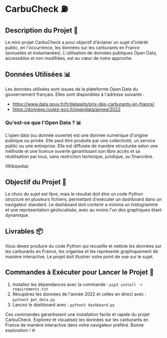 # CarbuCheck ⛽️

## Description du Projet 🚀

Le mini-projet CarbuCheck a pour objectif d'éclairer un sujet d'intérêt public, en l'occurrence, les données sur les carburants en France (annuelles et instantanées). L'utilisation de données publiques Open Data, accessibles et non modifiées, est au cœur de notre approche.

## Données Utilisées 📊

Les données utilisées sont issues de la plateforme Open Data du gouvernement français. Elles sont disponibles à l'adresse suivante : 

- https://www.data.gouv.fr/fr/datasets/prix-des-carburants-en-france/
- https://donnees.roulez-eco.fr/opendata/annee/2022

### Qu'est-ce que l'Open Data ? 📊

L'open data (ou donnée ouverte) est une donnée numérique d'origine publique ou privée. Elle peut être produite par une collectivité, un service public ou une entreprise. Elle est diffusée de manière structurée selon une méthode et une licence ouverte garantissant son libre accès et sa réutilisation par tous, sans restriction technique, juridique, ou financière.

(Wikipedia)

## Objectif du Projet 🎯

Le choix du sujet est libre, mais le résultat doit être un code Python structuré en plusieurs fichiers, permettant d'exécuter un dashboard dans un navigateur standard. Le dashboard doit contenir a minima un histogramme et une représentation géolocalisée, avec au moins l'un des graphiques étant dynamique.

## Livrables 📦

Vous devez produire du code Python qui recueille et nettoie les données sur les carburants en France, les organise et les représente graphiquement de manière interactive. Le projet doit illustrer votre point de vue sur le sujet.

## Commandes à Exécuter pour Lancer le Projet 🚀

1. Installez les dépendances avec la commande : 
`pip3 install -r requirements.txt`
2. Récupérez les données de l'année 2022 et celles en direct avec : 
`python3 get_data.py`
3. Lancez le dashboard avec : 
`python3 dashboard.py`

Ces commandes garantissent une installation facile et rapide du projet CarbuCheck. Explorez et visualisez les données sur les carburants en France de manière interactive dans votre navigateur préféré. Bonne exploration ! 🌐
